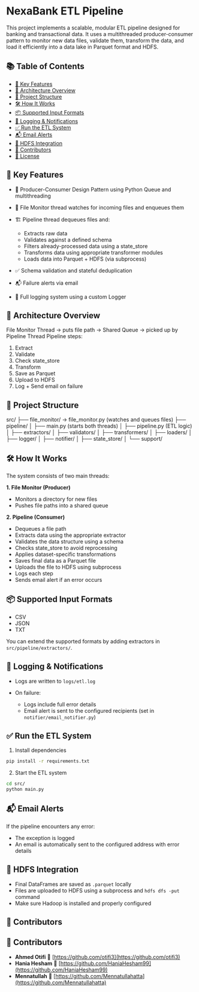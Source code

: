 # NexaBank ETL Pipeline

This project implements a scalable, modular ETL pipeline designed for banking and transactional data. It uses a multithreaded producer-consumer pattern to monitor new data files, validate them, transform the data, and load it efficiently into a data lake in Parquet format and HDFS.

## 📚 Table of Contents

* [🚀 Key Features](#-key-features)
* [🧠 Architecture Overview](#-architecture-overview)
* [📁 Project Structure](#-project-structure)
* [🛠️ How It Works](#️-how-it-works)
* [📦 Supported Input Formats](#-supported-input-formats)
* [📄 Logging & Notifications](#-logging--notifications)
* [✅ Run the ETL System](#-run-the-etl-system)
* [📬 Email Alerts](#-email-alerts)
* [📂 HDFS Integration](#-hdfs-integration)
* [👥 Contributors](#-contributors)
* [📃 License](#-license)

## 🚀 Key Features

* 🔄 Producer-Consumer Design Pattern using Python Queue and multithreading
* 📂 File Monitor thread watches for incoming files and enqueues them
* 🏗️ Pipeline thread dequeues files and:

  * Extracts raw data
  * Validates against a defined schema
  * Filters already-processed data using a state\_store
  * Transforms data using appropriate transformer modules
  * Loads data into Parquet + HDFS (via subprocess)
* ✅ Schema validation and stateful deduplication
* 📬 Failure alerts via email
* 📜 Full logging system using a custom Logger

## 🧠 Architecture Overview

File Monitor Thread → puts file path → Shared Queue → picked up by Pipeline Thread
Pipeline steps:

1. Extract
2. Validate
3. Check state\_store
4. Transform
5. Save as Parquet
6. Upload to HDFS
7. Log + Send email on failure

## 📁 Project Structure

src/
├── file\_monitor/ → file\_monitor.py (watches and queues files)
├── pipeline/
│   ├── main.py (starts both threads)
│   ├── pipeline.py (ETL logic)
│   ├── extractors/
│   ├── validators/
│   ├── transformers/
│   ├── loaders/
│   ├── logger/
│   ├── notifier/
│   ├── state\_store/
│   └── support/

## 🛠️ How It Works

The system consists of two main threads:

**1. File Monitor (Producer)**

* Monitors a directory for new files
* Pushes file paths into a shared queue

**2. Pipeline (Consumer)**

* Dequeues a file path
* Extracts data using the appropriate extractor
* Validates the data structure using a schema
* Checks state\_store to avoid reprocessing
* Applies dataset-specific transformations
* Saves final data as a Parquet file
* Uploads the file to HDFS using subprocess
* Logs each step
* Sends email alert if an error occurs

## 📦 Supported Input Formats

* CSV
* JSON
* TXT

You can extend the supported formats by adding extractors in `src/pipeline/extractors/`.

## 📄 Logging & Notifications

* Logs are written to `logs/etl.log`
* On failure:

  * Logs include full error details
  * Email alert is sent to the configured recipients (set in `notifier/email_notifier.py`)

## ✅ Run the ETL System

1. Install dependencies

```bash
pip install -r requirements.txt  
```

2. Start the ETL system

```bash
cd src/  
python main.py  
```

## 📬 Email Alerts

If the pipeline encounters any error:

* The exception is logged
* An email is automatically sent to the configured address with error details

## 📂 HDFS Integration

* Final DataFrames are saved as `.parquet` locally
* Files are uploaded to HDFS using a subprocess and `hdfs dfs -put` command
* Make sure Hadoop is installed and properly configured

## 👥 Contributors

## 👥 Contributors

- **Ahmed Otifi** 🔗 [https://github.com/otifi3](https://github.com/otifi3)  
- **Hania Hesham** 🔗 [https://github.com/HaniaHesham99](https://github.com/HaniaHesham99)  
- **Mennatullah** 🔗 [https://github.com/Mennatullahatta](https://github.com/Mennatullahatta)

